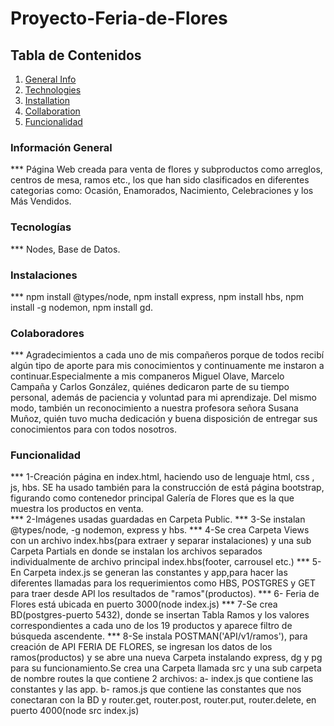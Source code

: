 # Proyecto-Feria-de-Flores
## Tabla de Contenidos
1. [General Info](#general-info)
2. [Technologies](#technologies)
3. [Installation](#installation)
4. [Collaboration](#collaboration)
5. [Funcionalidad](#funcionality)
 
### Información General
*** Página Web creada para venta de flores y subproductos como arreglos, centros de mesa, ramos etc., los que han sido clasificados en diferentes categorias como: Ocasión, Enamorados, Nacimiento, Celebraciones y los Más Vendidos.
### Tecnologías
*** Nodes, Base de Datos.
### Instalaciones
*** npm install @types/node, npm install express, npm install hbs, npm install -g nodemon, npm install gd.
### Colaboradores
*** Agradecimientos a cada uno de mis compañeros porque de todos recibí algún tipo de aporte para mis conocimientos y continuamente me instaron a continuar.Especialmente a mis companeros Miguel Olave, Marcelo Campaña y Carlos González, quiénes dedicaron parte de su tiempo personal, además de paciencia y voluntad para mi aprendizaje. Del mismo modo, también un reconocimiento a nuestra profesora señora Susana Muñoz, quién tuvo mucha dedicación y buena disposición de entregar sus conocimientos para con todos nosotros.
### Funcionalidad
*** 1-Creación página en index.html, haciendo uso de lenguaje html, css , js, hbs. SE ha usado también para la construcción de está página bootstrap, figurando como contenedor principal Galería de Flores que es la que muestra los productos en venta.    
*** 2-Imágenes usadas guardadas en Carpeta Public.
*** 3-Se instalan @types/node, -g nodemon, express y hbs.
*** 4-Se crea Carpeta Views con un archivo index.hbs(para extraer y separar instalaciones) y una sub Carpeta Partials en donde se instalan los archivos separados individualmente de archivo principal index.hbs(footer, carrousel etc.)
*** 5-En Carpeta index.js se generan las constantes y app,para hacer las diferentes llamadas para los requerimientos como HBS, POSTGRES y GET para traer desde API los resultados de "ramos"(productos).
*** 6- Feria de Flores está ubicada en puerto 3000(node index.js)
*** 7-Se crea BD(postgres-puerto 5432), donde se insertan Tabla Ramos y los valores correspondientes a cada uno de los 19 productos y aparece filtro de búsqueda ascendente.
*** 8-Se instala POSTMAN('API/v1/ramos'), para creación de API FERIA DE FLORES, se ingresan los datos de los ramos(productos) y se abre una nueva Carpeta instalando express, dg y pg para su funcionamiento.Se crea una Carpeta llamada src y una sub carpeta de nombre routes la que contiene 2 archivos: 
a- index.js que contiene las constantes y las app.
b- ramos.js que contiene las constantes que nos conectaran con la BD y router.get, router.post, router.put, router.delete, en puerto 4000(node src index.js)
